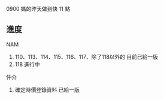 0900 媽的昨天做到快 11 點

## 進度

NAM

1. 110、113、114、115、116、117、除了118以外的 目前已給一版
2. 118 進行中

仲介

1. 確定時價登錄資料 已給一版
